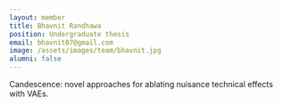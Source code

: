 ```yaml
---
layout: member
title: Bhavnit Randhawa
position: Undergraduate thesis
email: bhavnit07@gmail.com
image: /assets/images/team/bhavnit.jpg
alumni: false
---
```


Candescence: novel approaches for ablating nuisance technical effects with VAEs.